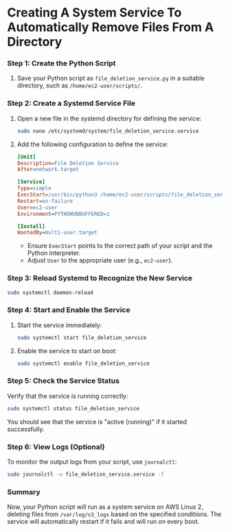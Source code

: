 
# Creating A System Service To Automatically Remove Files From A Directory

### Step 1: Create the Python Script

1. Save your Python script as `file_deletion_service.py` in a suitable directory, such as `/home/ec2-user/scripts/`.

### Step 2: Create a Systemd Service File

1. Open a new file in the systemd directory for defining the service:

   ```bash
   sudo nano /etc/systemd/system/file_deletion_service.service
   ```

2. Add the following configuration to define the service:

   ```ini
   [Unit]
   Description=File Deletion Service
   After=network.target

   [Service]
   Type=simple
   ExecStart=/usr/bin/python3 /home/ec2-user/scripts/file_deletion_service.py
   Restart=on-failure
   User=ec2-user
   Environment=PYTHONUNBUFFERED=1

   [Install]
   WantedBy=multi-user.target
   ```

   - Ensure `ExecStart` points to the correct path of your script and the Python interpreter.
   - Adjust `User` to the appropriate user (e.g., `ec2-user`).

### Step 3: Reload Systemd to Recognize the New Service

```bash
sudo systemctl daemon-reload
```

### Step 4: Start and Enable the Service

1. Start the service immediately:

   ```bash
   sudo systemctl start file_deletion_service
   ```

2. Enable the service to start on boot:

   ```bash
   sudo systemctl enable file_deletion_service
   ```

### Step 5: Check the Service Status

Verify that the service is running correctly:

```bash
sudo systemctl status file_deletion_service
```

You should see that the service is "active (running)" if it started successfully.

### Step 6: View Logs (Optional)

To monitor the output logs from your script, use `journalctl`:

```bash
sudo journalctl -u file_deletion_service.service -f
```

### Summary

Now, your Python script will run as a system service on AWS Linux 2, deleting files from `/var/log/s3_logs` based on the specified conditions. The service will automatically restart if it fails and will run on every boot.
